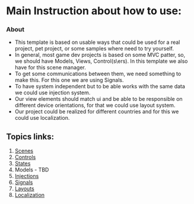 # Main Instruction about how to use:

### About

* This template is based on usable ways that could be used for a real project, pet project, or some samples where need to try yourself.
* In general, most game dev projects is based on some MVC patter, so, we should have Models, Views, Control(s\ers). In this template we also have for this scene manager.
* To get some communications between them, we need something to make this. For this one we are using Signals. 
* To have system independent but to be able works with the same data we could use injection system.
* Our view elements should match ui and be able to be responsible on different device orientations, for that we could use layout system.
* Our project could be realized for different countries and for this we could use localization.

## Topics links:

1. [Scenes](./SCENES.MD)
2. [Controls](./CONTROLS.MD)
3. [States](./STATEMACHINE.md)
4. Models - TBD
5. [Injections](./INJECTIONS.MD)
6. [Signals](./SIGNALS.MD)
7. [Layouts](./LAYOUT.MD)
8. [Localization](./LOCALIZATION.MD)


